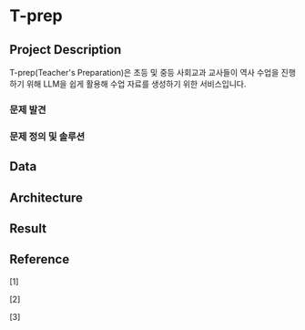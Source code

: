 # T-prep
<!--
- 고려대학교 지능정보 SW아카데미 6기 아이디어 경진대회 **우수상**(한국경제신문사장상)
-->
## Project Description

T-prep(Teacher's Preparation)은 초등 및 중등 사회교과 교사들이 역사 수업을 진행하기 위해 LLM을 쉽게 활용해 수업 자료를 생성하기 위한 서비스입니다.

### 문제 발견


### 문제 정의 및 솔루션



## Data


## Architecture


## Result


## Reference
[1]

[2]

[3]
